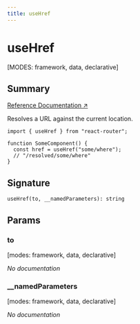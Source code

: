 ```yaml
---
title: useHref
---
```


# useHref

[MODES: framework, data, declarative]

## Summary

[Reference Documentation ↗](https://api.reactrouter.com/v7/functions/react_router.useHref.html)

Resolves a URL against the current location.

```tsx
import { useHref } from "react-router";

function SomeComponent() {
  const href = useHref("some/where");
  // "/resolved/some/where"
}
```

## Signature

```tsx
useHref(to, __namedParameters): string
```

## Params

### to

[modes: framework, data, declarative]

_No documentation_

### \_\_namedParameters

[modes: framework, data, declarative]

_No documentation_
